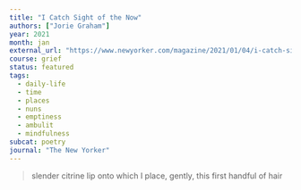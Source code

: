 ```yaml
---
title: "I Catch Sight of the Now"
authors: ["Jorie Graham"]
year: 2021
month: jan
external_url: "https://www.newyorker.com/magazine/2021/01/04/i-catch-sight-of-the-now"
course: grief
status: featured
tags:
  - daily-life
  - time
  - places
  - nuns
  - emptiness
  - ambulit
  - mindfulness
subcat: poetry
journal: "The New Yorker"
---
```


> slender citrine lip onto which I place, gently, this first handful of hair

